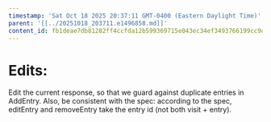 ```yaml
---
timestamp: 'Sat Oct 18 2025 20:37:11 GMT-0400 (Eastern Daylight Time)'
parent: '[[../20251018_203711.e1496858.md]]'
content_id: fb1deae7db81282ff4ccfda12b599369715e043ec34ef3493766199cc9d6f07f
---
```


# Edits:

Edit the current response, so that we guard against duplicate entries in AddEntry. Also, be consistent with the spec: according to the spec, editEntry and removeEntry take the entry id (not both visit + entry).
